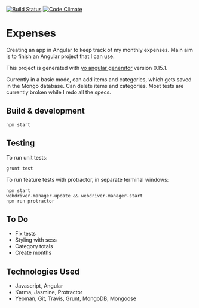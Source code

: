 [![Build Status](https://travis-ci.org/dwatson62/expenses.svg?branch=master)](https://travis-ci.org/dwatson62/expenses) [![Code Climate](https://codeclimate.com/github/dwatson62/expenses/badges/gpa.svg)](https://codeclimate.com/github/dwatson62/expenses)

# Expenses

Creating an app in Angular to keep track of my monthly expenses. Main aim is to finish an Angular project that I can use.

This project is generated with [yo angular generator](https://github.com/yeoman/generator-angular) version 0.15.1.

Currently in a basic mode, can add items and categories, which gets saved in the Mongo database. Can delete items and categories. Most tests are currently broken while I redo all the specs.

## Build & development

``` npm start ```

## Testing

To run unit tests:

```grunt test```

To run feature tests with protractor, in separate terminal windows:

```
npm start
webdriver-manager-update && webdriver-manager-start
npm run protractor
```

## To Do

- Fix tests
- Styling with scss
- Category totals
- Create months

## Technologies Used

- Javascript, Angular
- Karma, Jasmine, Protractor
- Yeoman, Git, Travis, Grunt, MongoDB, Mongoose
